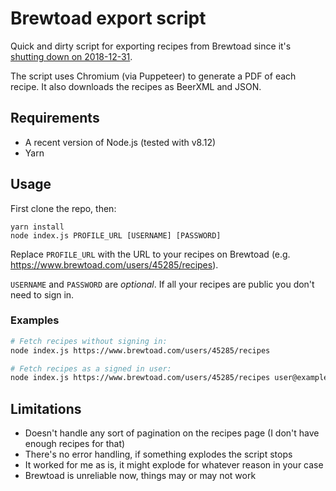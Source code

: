# Brewtoad export script

Quick and dirty script for exporting recipes from Brewtoad since it's [shutting down on 2018-12-31](https://web.archive.org/web/20181209140603/https://www.brewtoad.com/shutdown).

The script uses Chromium (via Puppeteer) to generate a PDF of each recipe. It also downloads the recipes as BeerXML and JSON.

## Requirements

- A recent version of Node.js (tested with v8.12)
- Yarn

## Usage

First clone the repo, then:

```
yarn install
node index.js PROFILE_URL [USERNAME] [PASSWORD]
```

Replace `PROFILE_URL` with the URL to your recipes on Brewtoad (e.g. <https://www.brewtoad.com/users/45285/recipes>).

`USERNAME` and `PASSWORD` are _optional_. If all your recipes are public you don't need to sign in.

### Examples

```sh
# Fetch recipes without signing in:
node index.js https://www.brewtoad.com/users/45285/recipes

# Fetch recipes as a signed in user:
node index.js https://www.brewtoad.com/users/45285/recipes user@example.com supersecret123
```

## Limitations

- Doesn't handle any sort of pagination on the recipes page (I don't have enough recipes for that)
- There's no error handling, if something explodes the script stops
- It worked for me as is, it might explode for whatever reason in your case
- Brewtoad is unreliable now, things may or may not work
